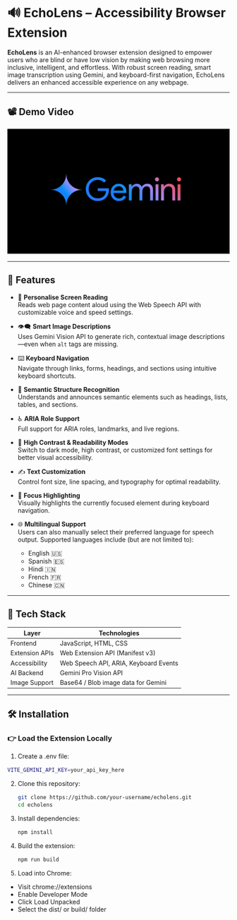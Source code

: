 # 🔊 EchoLens – Accessibility Browser Extension

**EchoLens** is an AI-enhanced browser extension designed to empower users who are blind or have low vision by making web browsing more inclusive, intelligent, and effortless. With robust screen reading, smart image transcription using Gemini, and keyboard-first navigation, EchoLens delivers an enhanced accessible experience on any webpage.

---
## 📽️ Demo Video

[![Watch the demo](/assets/gemini.png)](https://www.youtube.com/watch?v=FgG57u78ZcI&t=3s)

---

## 🚀 Features

- 🎤 **Personalise Screen Reading**  
  Reads web page content aloud using the Web Speech API with customizable voice and speed settings.

- 👁️‍🗨️ **Smart Image Descriptions**  
  Uses Gemini Vision API to generate rich, contextual image descriptions—even when `alt` tags are missing.

- ⌨️ **Keyboard Navigation**  
  Navigate through links, forms, headings, and sections using intuitive keyboard shortcuts.

- 🧠 **Semantic Structure Recognition**  
  Understands and announces semantic elements such as headings, lists, tables, and sections.

- ♿ **ARIA Role Support**  
  Full support for ARIA roles, landmarks, and live regions.

- 🎨 **High Contrast & Readability Modes**  
  Switch to dark mode, high contrast, or customized font settings for better visual accessibility.

- ✍️ **Text Customization**  
  Control font size, line spacing, and typography for optimal readability.

- 🌟 **Focus Highlighting**  
  Visually highlights the currently focused element during keyboard navigation.
- 🌐 **Multilingual Support**<br>
  Users can also manually select their preferred language for speech output. Supported languages include (but are not limited to):
    - English 🇺🇸
    - Spanish 🇪🇸
    - Hindi 🇮🇳
    - French 🇫🇷
    - Chinese 🇨🇳
---

## 🧰 Tech Stack

| Layer | Technologies |
|-------|--------------|
| Frontend | JavaScript, HTML, CSS |
| Extension APIs | Web Extension API (Manifest v3) |
| Accessibility | Web Speech API, ARIA, Keyboard Events |
| AI Backend |  Gemini Pro Vision API |
| Image Support | Base64 / Blob image data for Gemini |

---

## 🛠️ Installation

### 👉 Load the Extension Locally

1. Create a .env file:
  ```bash
  VITE_GEMINI_API_KEY=your_api_key_here
  ``` 

2. Clone this repository:
   ```bash
   git clone https://github.com/your-username/echolens.git
   cd echolens
   ```
3. Install dependencies:
   ```bash
   npm install

4. Build the extension:
   ```bash
   npm run build
   ```
   
5. Load into Chrome:
- Visit chrome://extensions
- Enable Developer Mode
- Click Load Unpacked
- Select the dist/ or build/ folder

